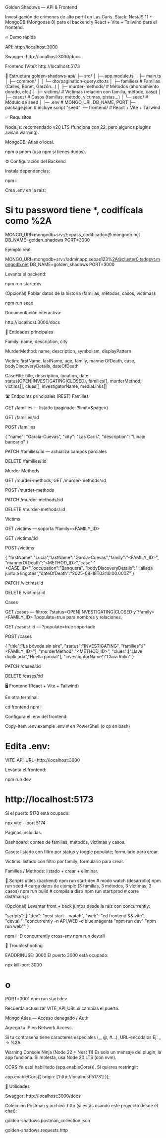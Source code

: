 Golden Shadows — API & Frontend

Investigación de crímenes de alto perfil en Las Caris.
Stack: NestJS 11 + MongoDB (Mongoose 8) para el backend y React + Vite + Tailwind para el frontend.

🔥 Demo rápida

API: http://localhost:3000

Swagger: http://localhost:3000/docs

Frontend (Vite): http://localhost:5173

📁 Estructura
golden-shadows-api/
├─ src/
│ ├─ app.module.ts
│ ├─ main.ts
│ ├─ common/
│ │ └─ dto/pagination-query.dto.ts
│ ├─ families/ # Familias (Calles, Bonet, Garzón…)
│ ├─ murder-methods/ # Métodos (ahorcamiento dorado, etc.)
│ ├─ victims/ # Víctimas (relación con familia, método, caso)
│ ├─ cases/ # Casos (familias, método, víctimas, pistas…)
│ └─ seed/ # Módulo de seed
│
├─ .env # MONGO_URI, DB_NAME, PORT
├─ package.json # incluye script "seed"
└─ frontend/ # React + Vite + Tailwind

✅ Requisitos

Node.js: recomendado v20 LTS (funciona con 22, pero algunos plugins avisan warning).

MongoDB: Atlas o local.

npm o pnpm (usa npm si tienes dudas).

⚙️ Configuración del Backend

Instala dependencias:

npm i

Crea .env en la raíz:

# Si tu password tiene \*, codifícala como %2A

MONGO_URI=mongodb+srv://<user>:<pass_codificado>@<cluster>.mongodb.net
DB_NAME=golden_shadows
PORT=3000

Ejemplo real:

MONGO_URI=mongodb+srv://adminapp:sebas123%2A@cluster0.tsdqsvt.mongodb.net
DB_NAME=golden_shadows
PORT=3000

Levanta el backend:

npm run start:dev

(Opcional) Poblar datos de la historia (familias, métodos, casos, víctimas):

npm run seed

Documentación interactiva:

http://localhost:3000/docs

🧩 Entidades principales

Family: name, description, city

MurderMethod: name, description, symbolism, displayPattern

Victim: firstName, lastName, age, family, mannerOfDeath, case, bodyDiscoveryDetails, dateOfDeath

CaseFile: title, description, location, date, status(OPEN|INVESTIGATING|CLOSED),
families[], murderMethod, victims[], clues[], investigatorName, mediaLinks[]

🛣️ Endpoints principales (REST)
Families

GET /families — listado (paginado: ?limit=&page=)

GET /families/:id

POST /families

{ "name": "García-Cuevas", "city": "Las Caris", "description": "Linaje bancario" }

PATCH /families/:id — actualiza campos parciales

DELETE /families/:id

Murder Methods

GET /murder-methods, GET /murder-methods/:id

POST /murder-methods

PATCH /murder-methods/:id

DELETE /murder-methods/:id

Victims

GET /victims — soporta ?family=<FAMILY_ID>

GET /victims/:id

POST /victims

{
"firstName":"Lucía","lastName":"García-Cuevas","family":"<FAMILY_ID>",
"mannerOfDeath":"<METHOD_ID>","case":"<CASE_ID>","occupation":"Banquera",
"bodyDiscoveryDetails":"Hallada junto a lingotes","dateOfDeath":"2025-08-18T03:10:00.000Z"
}

PATCH /victims/:id

DELETE /victims/:id

Cases

GET /cases — filtros: ?status=OPEN|INVESTIGATING|CLOSED y ?family=<FAMILY_ID>
?populate=true para nombres y relaciones.

GET /cases/:id — ?populate=true soportado

POST /cases

{
"title":"La bóveda sin aire",
"status":"INVESTIGATING",
"families":["<FAMILY_ID>"],
"murderMethod":"<METHOD_ID>",
"clues":["Llave duplicada","Huella parcial"],
"investigatorName":"Clara Rolín"
}

PATCH /cases/:id

DELETE /cases/:id

🖥️ Frontend (React + Vite + Tailwind)

En otra terminal:

cd frontend
npm i

Configura el .env del frontend:

Copy-Item .env.example .env # en PowerShell (o cp en bash)

# Edita .env:

VITE_API_URL=http://localhost:3000

Levanta el frontend:

npm run dev

# http://localhost:5173

Si el puerto 5173 está ocupado:

npx vite --port 5174

Páginas incluidas

Dashboard: conteo de familias, métodos, víctimas y casos.

Cases: listado con filtro por status y toggle populate; formulario para crear.

Victims: listado con filtro por family; formulario para crear.

Families / Methods: listado + crear + eliminar.

🧪 Scripts útiles (backend)
npm run start:dev # modo watch (desarrollo)
npm run seed # carga datos de ejemplo (3 familias, 3 métodos, 3 víctimas, 3 casos)
npm run build # compila a dist/
npm run start:prod # corre dist/main.js

(Opcional) Levantar front + back juntos desde la raíz con concurrently:

"scripts": {
"dev": "nest start --watch",
"web": "cd frontend && vite",
"dev:all": "concurrently -n API,WEB -c blue,magenta \"npm run dev\" \"npm run web\""
}

npm i -D concurrently cross-env
npm run dev:all

🧯 Troubleshooting

EADDRINUSE: 3000
El puerto 3000 está ocupado:

npx kill-port 3000

# o

PORT=3001 npm run start:dev

Recuerda actualizar VITE_API_URL si cambias el puerto.

Mongo Atlas — Acceso denegado / Auth

Agrega tu IP en Network Access.

Si tu contraseña tiene caracteres especiales (_, @, #…), URL-encódalos
Ej: _ → %2A.

Warning Console Ninja (Node 22 + Nest 11)
Es solo un mensaje del plugin; la app funciona. Si molesta, usa Node 20 LTS (con nvm).

CORS
Ya está habilitado (app.enableCors()). Si quieres restringir:

app.enableCors({ origin: ['http://localhost:5173'] });

🧰 Utilidades

Swagger: http://localhost:3000/docs

Colección Postman y archivo .http (si estás usando este proyecto desde el chat):

golden-shadows.postman_collection.json

golden-shadows.requests.http
